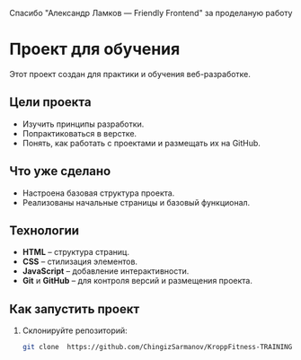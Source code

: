 Спасибо "Александр Ламков — Friendly Frontend" за проделаную работу 
# Проект для обучения
Этот проект создан для практики и обучения веб-разработке. 

## Цели проекта

- Изучить принципы разработки.
- Попрактиковаться в верстке.
- Понять, как работать с проектами и размещать их на GitHub.

## Что уже сделано

- Настроена базовая структура проекта.
- Реализованы начальные страницы и базовый функционал.

## Технологии

- **HTML** – структура страниц.
- **CSS** – стилизация элементов.
- **JavaScript** – добавление интерактивности.
- **Git** и **GitHub** – для контроля версий и размещения проекта.

## Как запустить проект

1. Склонируйте репозиторий:
   ```bash
   git clone  https://github.com/ChingizSarmanov/KroppFitness-TRAINING
